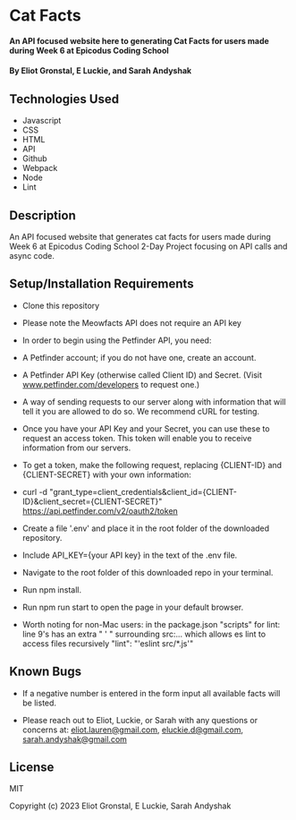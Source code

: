 # Cat Facts

#### An API focused website here to generating Cat Facts for users made during Week 6 at Epicodus Coding School

#### By Eliot Gronstal, E Luckie, and Sarah Andyshak

## Technologies Used

* Javascript
* CSS
* HTML
* API
* Github
* Webpack
* Node
* Lint

## Description
An API focused website that generates cat facts for users made during Week 6 at Epicodus Coding School 2-Day Project focusing on API calls and async code.

## Setup/Installation Requirements

* Clone this repository
* Please note the Meowfacts API does not require an API key
* In order to begin using the Petfinder API, you need:
* A Petfinder account; if you do not have one, create an account.
* A Petfinder API Key (otherwise called Client ID) and Secret. (Visit www.petfinder.com/developers to request one.)
* A way of sending requests to our server along with information that will tell it you are allowed to do so. We recommend cURL for testing.
* Once you have your API Key and your Secret, you can use these to request an access token. This token will enable you to receive information from our servers.
* To get a token, make the following request, replacing {CLIENT-ID} and {CLIENT-SECRET} with your own information:
* curl -d "grant_type=client_credentials&client_id={CLIENT-ID}&client_secret={CLIENT-SECRET}" https://api.petfinder.com/v2/oauth2/token
* Create a file '.env' and place it in the root folder of the downloaded repository.
* Include API_KEY={your API key} in the text of the .env file.
* Navigate to the root folder of this downloaded repo in your terminal.
* Run npm install.
* Run npm run start to open the page in your default browser.

* Worth noting for non-Mac users: in the package.json "scripts" for lint: line 9's has an extra " ' " surrounding src:... which allows es lint to access files recursively  "lint": "'eslint src/*.js'"

## Known Bugs

* If a negative number is entered in the form input all available facts will be listed.

* Please reach out to Eliot, Luckie, or Sarah with any questions or concerns at: eliot.lauren@gmail.com, eluckie.d@gmail.com, sarah.andyshak@gmail.com

## License

MIT

Copyright (c) 2023 Eliot Gronstal, E Luckie, Sarah Andyshak
